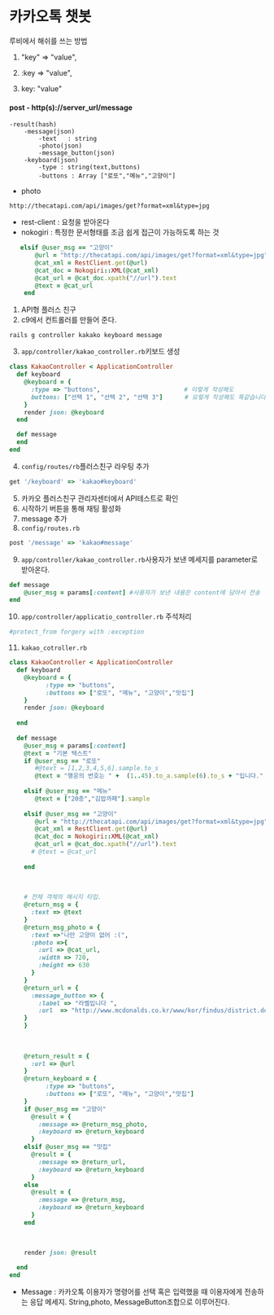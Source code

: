 # 카카오톡 챗봇

루비에서 해쉬를 쓰는 방법

1)  "key" => "value",

2)  :key => "value",

3)  key:  "value"

#### post - http(s)://server_url/message

```
-result(hash)
	-message(json)
		-text	: string
		-photo(json)
		-message_button(json)
	-keyboard(json)
		-type : string(text,buttons)
		-buttons : Array ["로또","메뉴","고양이"]
```

* photo

`http://thecatapi.com/api/images/get?format=xml&type=jpg`

* rest-client : 요청을 받아온다
* nokogiri : 특정한 문서형태를 조금 쉽게 접근이 가능하도록 하는 것

```ruby
   elsif @user_msg == "고양이"
       @url = "http://thecatapi.com/api/images/get?format=xml&type=jpg"
       @cat_xml = RestClient.get(@url)
       @cat_doc = Nokogiri::XML(@cat_xml)
       @cat_url = @cat_doc.xpath("//url").text
       @text = @cat_url
    end
```

1. API형 플러스 친구
2.  c9에서 컨트롤러를 만들어 준다.

`rails g controller kakako keyboard message`

3. `app/controller/kakao_controller.rb`키보드 생성

```ruby
class KakaoController < ApplicationController
  def keyboard
    @keyboard = {
      :type => "buttons",						# 이렇게 작성해도
      buttons: ["선택 1", "선택 2", "선택 3"]		 # 요렇게 작성해도 똑같습니다.
    }
    render json: @keyboard
  end

  def message
  end
end
```

4. `config/routes/rb`플러스친구 라우팅 추가

```ruby
get '/keyboard' => 'kakao#keyboard'
```

5. 카카오 플러스친구 관리자센터에서 API테스트로 확인
6. 시작하기 버튼을 통해 채팅 활성화
7. message 추가
8. `config/routes.rb`

```ruby
post '/message' => 'kakao#message'
```

9. `app/controller/kakao_controller.rb`사용자가 보낸 메세지를 parameter로 받아온다.

```ruby
def message
    @user_msg = params[:content] #사용자가 보낸 내용은 content에 담아서 전송
end
```

10. `app/controller/applicatio_controller.rb` 주석처리

```ruby
#protect_from forgery with :exception
```

11. `kakao_cotroller.rb` 

```ruby
class KakaoController < ApplicationController
  def keyboard
    @keyboard = {
          :type => "buttons",
          :buttons => ["로또", "메뉴", "고양이","맛집"]
    }
    render json: @keyboard
    
  end
  
  def message
    @user_msg = params[:content]
    @text = "기본 텍스트"
    if @user_msg == "로또"
       #@text = [1,2,3,4,5,6].sample.to_s
       @text = "행운의 번호는 " +  (1..45).to_a.sample(6).to_s + "입니다."
    
    elsif @user_msg == "메뉴"
       @text = ["20층","김밥까페"].sample 
    
    elsif @user_msg == "고양이"
       @url = "http://thecatapi.com/api/images/get?format=xml&type=jpg"
       @cat_xml = RestClient.get(@url)
       @cat_doc = Nokogiri::XML(@cat_xml)
       @cat_url = @cat_doc.xpath("//url").text
      # @text = @cat_url
 
    end
    
    
   
    # 전체 객체의 메시지 타입. 
    @return_msg = {
      :text => @text
    }
    @return_msg_photo = {
      :text =>"나만 고양이 없어 :(",
      :photo =>{
        :url => @cat_url,
        :width => 720,
        :height => 630
      }
    }
    @return_url = {
      :message_button => {
        :label => "라벨입니다 ",
        :url  => "http://www.mcdonalds.co.kr/www/kor/findus/district.do"
    }
    }
    
    
    
    @return_result = {
      :url => @url
    }
    @return_keyboard = {
          :type => "buttons",
          :buttons => ["로또", "메뉴", "고양이","맛집"]
    }
    if @user_msg == "고양이"
      @result = {
        :message => @return_msg_photo,
        :keyboard => @return_keyboard
      }
    elsif @user_msg == "맛집"
      @result = {
        :message => @return_url,
        :keyboard => @return_keyboard
      }
    else    
      @result = {
        :message => @return_msg,
        :keyboard => @return_keyboard
      }
    end
    

    
    render json: @result
    
  end
end

```

* Message :  카카오톡 이용자가 명령어를 선택 혹은 입력했을 때 이용자에게 전송하는 응답 메세지.  String,photo, MessageButton조합으로 이루어진다.

